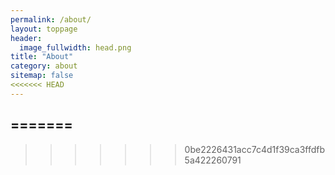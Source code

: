 ```yaml
---
permalink: /about/
layout: toppage
header:
  image_fullwidth: head.png
title: "About"
category: about
sitemap: false
<<<<<<< HEAD
---
```

=======
---
>>>>>>> 0be2226431acc7c4d1f39ca3ffdfb5a422260791

